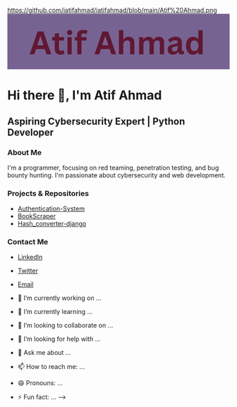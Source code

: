 https://github.com/iatifahmad/iatifahmad/blob/main/Atif%20Ahmad.png
![header](https://github.com/iatifahmad/iatifahmad/blob/main/Atif%20Ahmad.png)

# Hi there 👋, I'm Atif Ahmad
## Aspiring Cybersecurity Expert | Python Developer

### About Me
I'm a programmer, focusing on red teaming, penetration testing, and bug bounty hunting. I'm passionate about cybersecurity and web development.

### Projects & Repositories
- [Authentication-System](https://github.com/iAtifAhmad/Authentication-System)
- [BookScraper](https://github.com/iAtifAhmad/BookScraper)
- [Hash_converter-django](https://github.com/iAtifAhmad/Hash_converter-django)

### Contact Me
- [LinkedIn](https://linkedin.com/in/atif-ahmad-031850238)
- [Twitter](https://twitter.com/yourhandle)
- [Email](mailto:atifahmad13200@gmail.com)

- 🔭 I’m currently working on ...
- 🌱 I’m currently learning ...
- 👯 I’m looking to collaborate on ...
- 🤔 I’m looking for help with ...
- 💬 Ask me about ...
- 📫 How to reach me: ...
- 😄 Pronouns: ...
- ⚡ Fun fact: ...
-->
